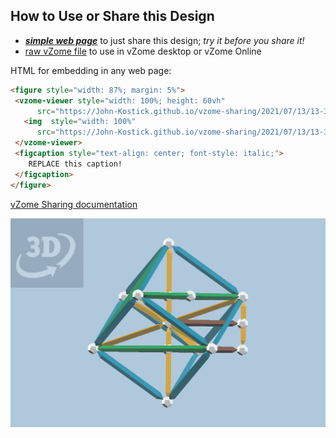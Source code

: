 
## How to Use or Share this Design

 - [***simple web page***](<https://John-Kostick.github.io/vzome-sharing/2021/07/13/13-38-29-Corner-up-cube-study/>) to just share this design; *try it before you share it!*
 - [raw vZome file](<https://raw.githubusercontent.com/John-Kostick/vzome-sharing/main/2021/07/13/13-38-29-Corner-up-cube-study/Corner-up-cube-study.vZome>) to use in vZome desktop or vZome Online
 
 HTML for embedding in any web page:
 ```html
<figure style="width: 87%; margin: 5%">
  <vzome-viewer style="width: 100%; height: 60vh"
       src="https://John-Kostick.github.io/vzome-sharing/2021/07/13/13-38-29-Corner-up-cube-study/Corner-up-cube-study.vZome" >
    <img  style="width: 100%"
       src="https://John-Kostick.github.io/vzome-sharing/2021/07/13/13-38-29-Corner-up-cube-study/Corner-up-cube-study.png" >
  </vzome-viewer>
  <figcaption style="text-align: center; font-style: italic;">
     REPLACE this caption!
  </figcaption>
</figure>
 ```

[vZome Sharing documentation](https://vzome.github.io/vzome/sharing.html#how-it-works)

![Image](<Corner-up-cube-study.png>)

